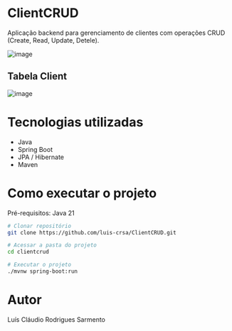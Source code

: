 # ClientCRUD
Aplicação backend para gerenciamento de clientes com operações CRUD (Create, Read, Update, Detele).

![image](https://github.com/user-attachments/assets/b79ca988-e588-40ac-816e-ffbc48c1a0a5)

## Tabela Client
![image](https://github.com/user-attachments/assets/a1f3ac9a-6711-41a6-9bb8-1df730b93192)


# Tecnologias utilizadas
- Java
- Spring Boot
- JPA / Hibernate
- Maven

# Como executar o projeto
Pré-requisitos: Java 21

```bash
# Clonar repositório
git clone https://github.com/luis-crsa/ClientCRUD.git

# Acessar a pasta do projeto
cd clientcrud

# Executar o projeto
./mvnw spring-boot:run
```

# Autor
Luís Cláudio Rodrigues Sarmento
